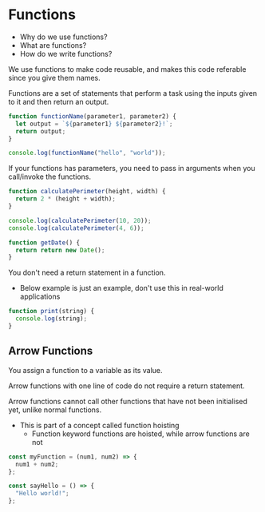 # Functions

- Why do we use functions?
- What are functions?
- How do we write functions?

We use functions to make code reusable, and makes this code referable since you give them names.

Functions are a set of statements that perform a task using the inputs given to it and then return an output.

```js
function functionName(parameter1, parameter2) {
  let output = `${parameter1} ${parameter2}!`;
  return output;
}

console.log(functionName("hello", "world"));
```

If your functions has parameters, you need to pass in arguments when you call/invoke the functions.

```js
function calculatePerimeter(height, width) {
  return 2 * (height + width);
}

console.log(calculatePerimeter(10, 20));
console.log(calculatePerimeter(4, 6));
```

```js
function getDate() {
  return return new Date();
}
```

You don't need a return statement in a function.

- Below example is just an example, don't use this in real-world applications

```js
function print(string) {
  console.log(string);
}
```

## Arrow Functions

You assign a function to a variable as its value.

Arrow functions with one line of code do not require a return statement.

Arrow functions cannot call other functions that have not been initialised yet, unlike normal functions.

- This is part of a concept called function hoisting
  - Function keyword functions are hoisted, while arrow functions are not

```js
const myFunction = (num1, num2) => {
  num1 + num2;
};

const sayHello = () => {
  "Hello world!";
};
```
